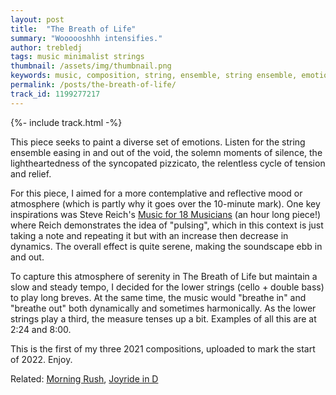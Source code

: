 ```yaml
---
layout: post
title:  "The Breath of Life"
summary: "Woooooshhh intensifies."
author: trebledj
tags: music minimalist strings
thumbnail: /assets/img/thumbnail.png
keywords: music, composition, string, ensemble, string ensemble, emotional, peaceful, serene
permalink: /posts/the-breath-of-life/
track_id: 1199277217
---
```


{%- include track.html -%}
<br/>

This piece seeks to paint a diverse set of emotions. Listen for the string ensemble easing in and out of the void, the solemn moments of silence, the lightheartedness of the syncopated pizzicato, the relentless cycle of tension and relief.

For this piece, I aimed for a more contemplative and reflective mood or atmosphere (which is partly why it goes over the 10-minute mark). One key inspirations was Steve Reich's [Music for 18 Musicians](https://en.wikipedia.org/wiki/Music_for_18_Musicians) (an hour long piece!) where Reich demonstrates the idea of "pulsing", which in this context is just taking a note and repeating it but with an increase then decrease in dynamics. The overall effect is quite serene, making the soundscape ebb in and out.

To capture this atmosphere of serenity in The Breath of Life but maintain a slow and steady tempo, I decided for the lower strings (cello + double bass) to play long breves. At the same time, the music would "breathe in" and "breathe out" both dynamically and sometimes harmonically. As the lower strings play a third, the measure tenses up a bit. Examples of all this are at 2:24 and 8:00.

This is the first of my three 2021 compositions, uploaded to mark the start of 2022. Enjoy.

Related: [Morning Rush](/posts/morning-rush/), [Joyride in D](/posts/joyride-in-d/)
